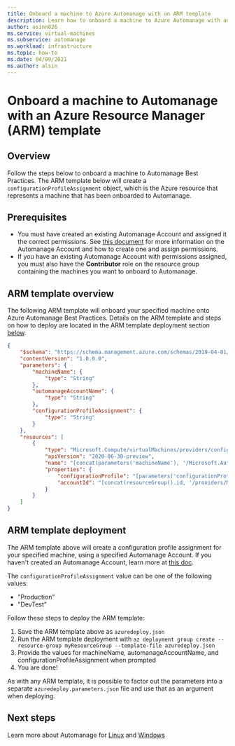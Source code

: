 ```yaml
---
title: Onboard a machine to Azure Automanage with an ARM template
description: Learn how to onboard a machine to Azure Automanage with an Azure Resource Manager template.
author: asinn826
ms.service: virtual-machines
ms.subservice: automanage
ms.workload: infrastructure
ms.topic: how-to
ms.date: 04/09/2021
ms.author: alsin
---
```


# Onboard a machine to Automanage with an Azure Resource Manager (ARM) template


## Overview
Follow the steps below to onboard a machine to Automanage Best Practices. The ARM template below will create a `configurationProfileAssignment` object, which is the Azure resource that represents a machine that has been onboarded to Automanage.

## Prerequisites
* You must have created an existing Automanage Account and assigned it the correct permissions. See [this document](./automanage-account.md) for more information on the Automanage Account and how to create one and assign permissions.
* If you have an existing Automanage Account with permissions assigned, you must also have the **Contributor** role on the resource group containing the machines you want to onboard to Automanage.


## ARM template overview
The following ARM template will onboard your specified machine onto Azure Automanage Best Practices. Details on the ARM template and steps on how to deploy are located in the ARM template deployment section [below](#arm-template-deployment).
```json
{
    "$schema": "https://schema.management.azure.com/schemas/2019-04-01/deploymentTemplate.json#",
    "contentVersion": "1.0.0.0",
    "parameters": {
        "machineName": {
            "type": "String"
        },
        "automanageAccountName": {
            "type": "String"
        },
        "configurationProfileAssignment": {
            "type": "String"
        }
    },
    "resources": [
        {
            "type": "Microsoft.Compute/virtualMachines/providers/configurationProfileAssignments",
            "apiVersion": "2020-06-30-preview",
            "name": "[concat(parameters('machineName'), '/Microsoft.Automanage/', 'default')]",
            "properties": {
                "configurationProfile": "[parameters('configurationProfileAssignment')]",
                "accountId": "[concat(resourceGroup().id, '/providers/Microsoft.Automanage/accounts/', parameters('automanageAccountName'))]"
            }
        }
    ]
}
```

## ARM template deployment
The ARM template above will create a configuration profile assignment for your specified machine, using a specified Automanage Account. If you haven't created an Automanage Account, learn more at [this doc](./automanage-account.md).

The `configurationProfileAssignment` value can be one of the following values:
* "Production"
* "DevTest"

Follow these steps to deploy the ARM template:
1. Save the ARM template above as `azuredeploy.json`
1. Run the ARM template deployment with `az deployment group create --resource-group myResourceGroup --template-file azuredeploy.json`
1. Provide the values for machineName, automanageAccountName, and configurationProfileAssignment when prompted
1. You are done!

As with any ARM template, it is possible to factor out the parameters into a separate `azuredeploy.parameters.json` file and use that as an argument when deploying.

## Next steps
Learn more about Automanage for [Linux](./automanage-linux.md) and [Windows](./automanage-windows-server.md)